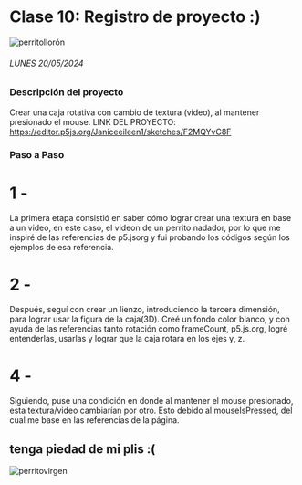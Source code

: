 # Clase 10: Registro de proyecto :)
![perritollorón](https://github.com/disenoUDP/dis9034-2024-1/assets/163899952/8c985b00-099e-4f2d-af9f-3f90e3ec7e73)


###### _LUNES 20/05/2024_

### Descripción del proyecto
Crear una caja rotativa con cambio de textura (video), al mantener presionado el mouse.
LINK DEL PROYECTO: https://editor.p5js.org/Janiceeileen1/sketches/F2MQYvC8F
### Paso a Paso
# 1 - 
La primera etapa consistió en saber cómo lograr crear una textura en base a un video, en este caso, el videon de un perrito nadador, por lo que me inspiré de las referencias de p5.jsorg y fui probando los códigos según los ejemplos de esa referencia. 
# 2 - 
Después, seguí con crear un lienzo, introduciendo la tercera dimensión, para lograr usar la figura de la caja(3D). Creé un fondo color blanco, y con ayuda de las referencias tanto rotación como frameCount,  p5.js.org, logré entenderlas, usarlas y lograr que la caja rotara en los ejes y, z. 
# 4 - 
Siguiendo, puse una condición en donde al mantener el mouse presionado, esta textura/video cambiarían por otro. Esto debido al mouseIsPressed, del cual me base en las referencias de la página.

## tenga piedad de mi plis :(
![perritovirgen](https://github.com/disenoUDP/dis9034-2024-1/assets/163899952/2ed57221-835e-42b4-bc2c-95c4ff683c50)
